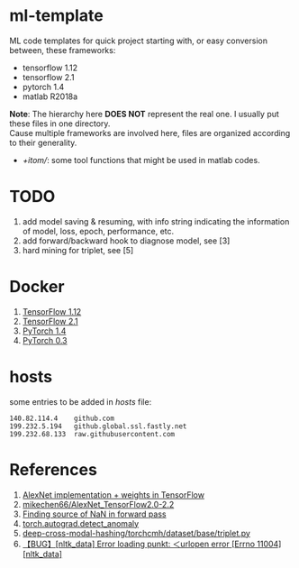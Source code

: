 # ml-template

ML code templates for quick project starting with, or easy conversion between, these frameworks:

- tensorflow 1.12
- tensorflow 2.1
- pytorch 1.4
- matlab R2018a

**Note**: The hierarchy here **DOES NOT** represent the real one. I usually put these files in one directory.<br/>
Cause multiple frameworks are involved here, files are organized according to their generality.

- *+itom/*: some tool functions that might be used in matlab codes.

# TODO

1. add model saving & resuming, with info string indicating the information of model, loss, epoch, performance, etc.
2. add forward/backward hook to diagnose model, see [3]
3. hard mining for triplet, see [5]

# Docker

1. [TensorFlow 1.12](https://hub.docker.com/layers/tensorflow/tensorflow/1.12.0-gpu-py3/images/sha256-413b9533f92a400117a23891d050ab829e277a6ff9f66c9c62a755b7547dbb1e?context=explore)
2. [TensorFlow 2.1](https://hub.docker.com/layers/tensorflow/tensorflow/2.1.0-gpu-py3/images/sha256-1010e051dde4a9b62532a80f4a9a619013eafc78491542d5ef5da796cc2697ae?context=explore)
3. [PyTorch 1.4](https://hub.docker.com/layers/pytorch/pytorch/1.4-cuda10.1-cudnn7-runtime/images/sha256-ee783a4c0fccc7317c150450e84579544e171dd01a3f76cf2711262aced85bf7?context=explore)
4. [PyTorch 0.3](https://hub.docker.com/layers/floydhub/pytorch/0.3.1-gpu.cuda9cudnn7-py3.38/images/sha256-f130384d52e5e5542a78db8b7d7ead8885fd73a84cca8cc5a7c7a755a192da37?context=explore)

# hosts

some entries to be added in *hosts* file:

```
140.82.114.4	github.com
199.232.5.194	github.global.ssl.fastly.net
199.232.68.133	raw.githubusercontent.com
```

# References

1. [AlexNet implementation + weights in TensorFlow](http://www.cs.toronto.edu/~guerzhoy/tf_alexnet/)
2. [mikechen66/AlexNet_TensorFlow2.0-2.2](https://github.com/mikechen66/AlexNet_TensorFlow2.0-2.2)
3. [Finding source of NaN in forward pass](https://discuss.pytorch.org/t/finding-source-of-nan-in-forward-pass/51153)
4. [torch.autograd.detect_anomaly](https://pytorch.org/docs/1.4.0/autograd.html#torch.autograd.detect_anomaly)
5. [deep-cross-modal-hashing/torchcmh/dataset/base/triplet.py](https://github.com/WangGodder/deep-cross-modal-hashing/blob/master/torchcmh/dataset/base/triplet.py)
6. [【BUG】[nltk_data] Error loading punkt: ＜urlopen error [Errno 11004] [nltk_data]](https://blog.csdn.net/xiangduixuexi/article/details/108601873)